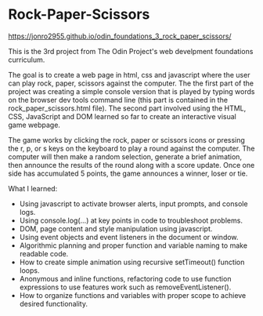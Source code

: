 # Rock-Paper-Scissors
https://jonro2955.github.io/odin_foundations_3_rock_paper_scissors/

This is the 3rd project from The Odin Project's web develpment foundations curriculum.

The goal is to create a web page in html, css and javascript where the user can play rock, paper, scissors against the computer. The the first part of the project was creating a simple console version that is played by typing words on the browser dev tools command line (this part is contained in the rock_paper_scissors.html file). The second part involved using the HTML, CSS, JavaScript and DOM learned so far to create an interactive visual game webpage. 

The game works by clicking the rock, paper or scissors icons or pressing the r, p, or s keys on the keyboard to play a round against the computer. The computer will then make a random selection, generate a brief animation, then announce the results of the round along with a score update. Once one side has accumulated 5 points, the game announces a winner, loser or tie.  

What I learned:
- Using javascript to activate browser alerts, input prompts, and console logs.
- Using console.log(...) at key points in code to troubleshoot problems.
- DOM, page content and style manipulation using javascript.
- Using event objects and event listeners in the document or window.
- Algorithmic planning and proper function and variable naming to make readable code. 
- How to create simple animation using recursive setTimeout() function loops.
- Anonymous and inline functions, refactoring code to use function expressions to use features work such as removeEventListener(). 
- How to organize functions and variables with proper scope to achieve desired functionality.
